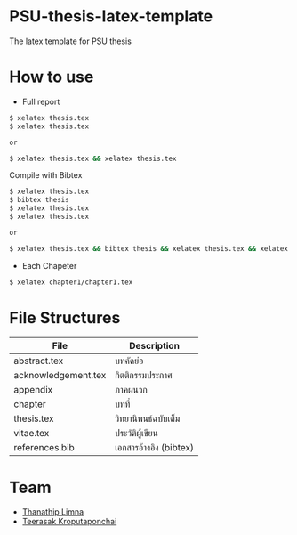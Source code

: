 PSU-thesis-latex-template
=========================

The latex template for PSU thesis  

How to use
==========
- Full report  

```sh
$ xelatex thesis.tex
$ xelatex thesis.tex

or

$ xelatex thesis.tex && xelatex thesis.tex
```

Compile with Bibtex

```sh
$ xelatex thesis.tex 
$ bibtex thesis
$ xelatex thesis.tex
$ xelatex thesis.tex

or

$ xelatex thesis.tex && bibtex thesis && xelatex thesis.tex && xelatex thesis.tex
```

- Each Chapeter

```sh
$ xelatex chapter1/chapter1.tex
```

File Structures
==============

|File|Description|
|---|---|
|abstract.tex|บทคัดย่อ|
|acknowledgement.tex|กิตติกรรมประกาศ|
|appendix|ภาคผนวก|
|chapter|บทที่|
|thesis.tex|วิทยานิพนธ์ฉบับเต็ม|
|vitae.tex|ประวัติผู้เขียน|
|references.bib| เอกสารอ้างอิง (bibtex)|



Team
====

* [Thanathip Limna](https://github.com/sdayu)
* [Teerasak Kroputaponchai](http://github.com/ibotdotout)
